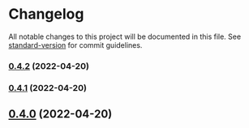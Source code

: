 # Changelog

All notable changes to this project will be documented in this file. See [standard-version](https://github.com/conventional-changelog/standard-version) for commit guidelines.

### [0.4.2](https://kbss.felk.cvut.cz/git/s-forms/compare/v0.4.1...v0.4.2) (2022-04-20)

### [0.4.1](https://kbss.felk.cvut.cz/git/s-forms/compare/v0.4.0...v0.4.1) (2022-04-20)

## [0.4.0](https://kbss.felk.cvut.cz/git/s-forms/compare/v0.3.11...v0.4.0) (2022-04-20)
